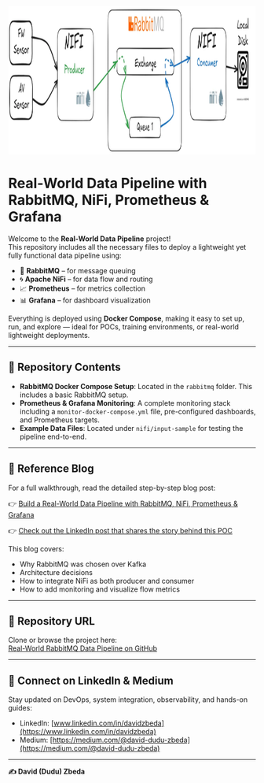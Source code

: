 <img src="./rabbitmq-flow.png" alt="Data Pipeline Flow" width="600" height="300">

# Real-World Data Pipeline with RabbitMQ, NiFi, Prometheus & Grafana

Welcome to the **Real-World Data Pipeline** project!  
This repository includes all the necessary files to deploy a lightweight yet fully functional data pipeline using:

- 🐇 **RabbitMQ** – for message queuing  
- 🌀 **Apache NiFi** – for data flow and routing  
- 📈 **Prometheus** – for metrics collection  
- 📊 **Grafana** – for dashboard visualization  

Everything is deployed using **Docker Compose**, making it easy to set up, run, and explore — ideal for POCs, training environments, or real-world lightweight deployments.

---

## 📁 Repository Contents

- **RabbitMQ Docker Compose Setup**: Located in the `rabbitmq` folder. This includes a basic RabbitMQ setup.
- **Prometheus & Grafana Monitoring**: A complete monitoring stack including a `monitor-docker-compose.yml` file, pre-configured dashboards, and Prometheus targets.
- **Example Data Files**: Located under `nifi/input-sample` for testing the pipeline end-to-end.

---

## 📖 Reference Blog

For a full walkthrough, read the detailed step-by-step blog post:

👉 [Build a Real-World Data Pipeline with RabbitMQ, NiFi, Prometheus & Grafana](https://medium.com/@david-dudu-zbeda/build-a-real-world-data-pipeline-with-rabbitmq-nifi-prometheus-grafana-1efbb2e9c1fd)

👉 [Check out the LinkedIn post that shares the story behind this POC](https://www.linkedin.com/posts/davidzbeda)

This blog covers:
- Why RabbitMQ was chosen over Kafka
- Architecture decisions
- How to integrate NiFi as both producer and consumer
- How to add monitoring and visualize flow metrics

---

## 🔗 Repository URL

Clone or browse the project here:  
[Real-World RabbitMQ Data Pipeline on GitHub](https://github.com/dzbeda/rabbitmq.git)

---

## 🤝 Connect on LinkedIn & Medium

Stay updated on DevOps, system integration, observability, and hands-on guides:

- LinkedIn: [www.linkedin.com/in/davidzbeda](https://www.linkedin.com/in/davidzbeda)  
- Medium: [https://medium.com/@david-dudu-zbeda](https://medium.com/@david-dudu-zbeda)

---

**✍️ David (Dudu) Zbeda**


